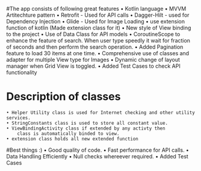 #The app consists of following great features
    • Kotlin language
    • MVVM Artitechture pattern
    • Retrofit - Used for API calls
    • Dagger-Hilt - used for Dependency Injection
    • Glide - Used for Image Loading
    • use extension function of kotlin (Made extension class for it)
    • New style of View binding to the project
    • Use of Data Class for API models
    • CoroutineScope to enhance the feature of search. 
        When user type speedly it wait for 
        fraction of seconds and then perform the search operation.
    • Added Pagination feature to load 30 items at one time.
    • Comprehensive use of classes and adapter for multiple View type for Images
    • Dynamic change of layout manager when Grid View  is toggled.
    • Added Test Cases to check API functionality


# Description of classes
    • Helper Utility class is used for Internet checking and other utility services.
    • StringConstants class is used to store all constant value.
    • ViewBindingActivity class if extended by any activty then
        class is automatically binded to view. 
    • extension class holds all new extended function

#Best things :) 
    • Good quality of code.
    • Fast performance for API calls.
    • Data Handling Efficiently
    • Null checks whereever required.
    • Added Test Cases
    